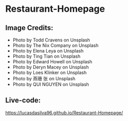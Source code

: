 # Restaurant-Homepage
## Image Credits:
- Photo by Todd Cravens on Unsplash
- Photo by The Nix Company on Unsplash
- Photo by Elena Leya on Unsplash
- Photo by Ting Tian on Unsplash
- Photo by Edward Howell on Unsplash
- Photo by Deryn Macey on Unsplash
- Photo by Loes Klinker on Unsplash
- Photo by 燕珊 张 on Unsplash
- Photo by QUI NGUYEN on Unsplash

## Live-code:
https://lucasdasilva96.github.io/Restaurant-Homepage/
